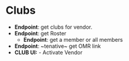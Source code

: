 # Clubs

- **Endpoint**: get clubs for vendor.
- **Endpoint**: get Roster
  - **Endpoint**: get a member or all members
- **Endpoint**: ~tenative~ get OMR link
- **CLUB UI:** - Activate Vendor
